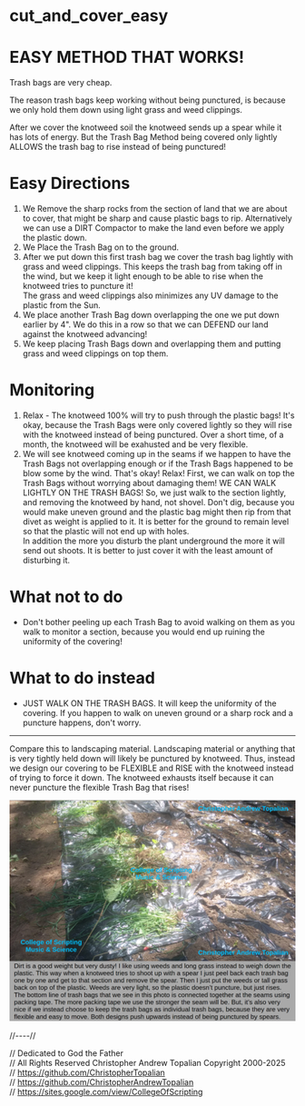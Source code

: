 # cut_and_cover_easy

# EASY METHOD THAT WORKS!
Trash bags are very cheap.

The reason trash bags keep working without being punctured, is because we only hold them down using light grass and weed clippings.  

After we cover the knotweed soil the knotweed sends up a spear while it has lots of energy. But the Trash Bag Method being covered only lightly ALLOWS the trash bag to rise instead of being punctured!  

# Easy Directions
1. We Remove the sharp rocks from the section of land that we are about to cover, that might be sharp and cause plastic bags to rip. Alternatively we can use a DIRT Compactor to make the land even before we apply the plastic down.  
2. We Place the Trash Bag on to the ground.  
3. After we put down this first trash bag we cover the trash bag lightly with grass and weed clippings. This keeps the trash bag from taking off in the wind, but we keep it light enough to be able to rise when the knotweed tries to puncture it!  
The grass and weed clippings also minimizes any UV damage to the plastic from the Sun.  
4. We place another Trash Bag down overlapping the one we put down earlier by 4". We do this in a row so that we can DEFEND our land against the knotweed advancing!  
5. We keep placing Trash Bags down and overlapping them and putting grass and weed clippings on top them.  

# Monitoring
1. Relax - The knotweed 100% will try to push through the plastic bags! It's okay, because the Trash Bags were only covered lightly so they will rise with the knotweed instead of being punctured. Over a short time, of a month, the knotweed will be exahusted and be very flexible.  
2. We will see knotweed coming up in the seams if we happen to have the Trash Bags not overlapping enough or if the Trash Bags happened to be blow some by the wind. That's okay! Relax! 
First, we can walk on top the Trash Bags without worrying about damaging them!
WE CAN WALK LIGHTLY ON THE TRASH BAGS!
So, we just walk to the section lightly, and removing the knotweed by hand, not shovel. Don't dig, because you would make uneven ground and the plastic bag might then rip from that divet as weight is applied to it. It is better for the ground to remain level so that the plastic will not end up with holes.  
In addition the more you disturb the plant underground the more it will send out shoots. It is better to just cover it with the least amount of disturbing it.  

# What not to do
* Don't bother peeling up each Trash Bag to avoid walking on them as you walk to monitor a section, because you would end up ruining the uniformity of the covering!
# What to do instead
* JUST WALK ON THE TRASH BAGS. It will keep the uniformity of the covering. If you happen to walk on uneven ground or a sharp rock and a puncture happens, don't worry.

---

Compare this to landscaping material. Landscaping material or anything that is very tightly held down will likely be punctured by knotweed.
Thus, instead we design our covering to be FLEXIBLE and RISE with the knotweed instead of trying to force it down.  The knotweed exhausts itself because it can never puncture the flexible Trash Bag that rises!  

![plastic_trash_bags_covered_by_dirt_or_weeds](textures/plastic_trash_bags_covered_by_dirt_or_weeds.png)  


//----//

// Dedicated to God the Father  
// All Rights Reserved Christopher Andrew Topalian Copyright 2000-2025  
// https://github.com/ChristopherTopalian  
// https://github.com/ChristopherAndrewTopalian  
// https://sites.google.com/view/CollegeOfScripting

